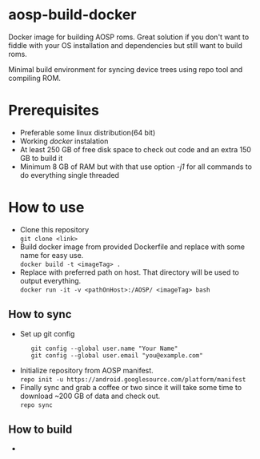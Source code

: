 # aosp-build-docker
Docker image for building AOSP roms. Great solution if you don't want to fiddle with your OS installation and dependencies but still want to build roms.

Minimal build environment for syncing device trees using repo tool and compiling ROM.

# Prerequisites

* Preferable some linux distribution(64 bit)
* Working *docker* instalation
* At least 250 GB of free disk space to check out code and an extra 150 GB to build it
* Minimum 8 GB of RAM but with that use option *-j1* for all commands to do everything single threaded

# How to use

* Clone this repository  
  `git clone <link>`
* Build docker image from provided Dockerfile and replace <imageTag> with some name for easy use.  
  `docker build -t <imageTag> .`
* Replace <pathOnHost> with preferred path on host. That directory will be used to output everything.  
   `docker run -it -v <pathOnHost>:/AOSP/ <imageTag> bash`

## How to sync
* Set up git config  
  ```
     git config --global user.name "Your Name"
     git config --global user.email "you@example.com"
  ```
* Initialize repository from AOSP manifest.  
  `repo init -u https://android.googlesource.com/platform/manifest`
* Finally sync and grab a coffee or two since it will take some time to download ~200 GB of data and check out.  
  `repo sync`
## How to build
* 
